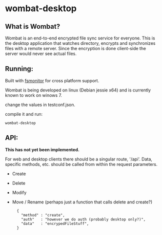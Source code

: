 wombat-desktop
================


What is Wombat?
---------------
Wombat is an end-to-end encrypted file sync service for everyone. This is the desktop application that watches directory, encrypts and synchronizes files with a remote server. Since the encryption is done client-side the server would never see actual files.


Running:
--------
Built with [fsmonitor](https://github.com/howeyc/fsnotify) for cross platform support.


Wombat is being developed on linux (Debian jessie x64) and is currently known to work on winows 7.


change the values in testconf.json.

compile it and run:

    wombat-desktop


API:
----
__This has not yet been implemented.__

For web and desktop clients there should be a singular route, '/api'. Data, specific methods, etc. should be called from within the request parameters.
* Create
* Delete
* Modify
* Move / Rename (perhaps just a function that calls delete and create?)

        { 
          "method" : "create",
          "auth"   : "however we do auth (probably desktop only?)",
          "data"   : "encrypedFileStuff",
        }
